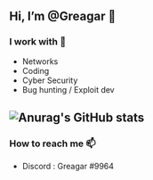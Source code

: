 ## Hi, I’m @Greagar 👋

### I work with 🔧

- Networks
- Coding 
- Cyber Security
- Bug hunting / Exploit dev

![Anurag's GitHub stats](https://github-readme-stats.vercel.app/api?username=Greagar)
---

### How to reach me 📫

- Discord : Greagar #9964


